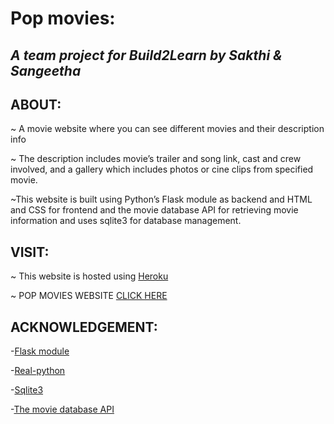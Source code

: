# Pop movies:
## *A team project for Build2Learn by Sakthi & Sangeetha*
   
## ABOUT:
 ~ A movie website where you can see different movies and their description info
 
 ~ The description includes movie’s trailer and song link, cast and crew involved, and a gallery which includes photos or cine clips from specified movie.
 
 ~This website is built using Python’s Flask module as backend and HTML and CSS for frontend and the movie database API for retrieving movie information and uses sqlite3 for database management.

## VISIT:
~ This website is hosted using [Heroku](https://www.heroku.com/)

~ POP MOVIES WEBSITE [CLICK HERE](https://pop-movies-2021.herokuapp.com/)

## ACKNOWLEDGEMENT:
-[Flask module](https://pypi.org/project/Flask/)

-[Real-python](https://realpython.com/)

-[Sqlite3](https://docs.python.org/3/library/sqlite3.html)

-[The movie database API](https://developers.themoviedb.org/3/getting-started/introduction)

